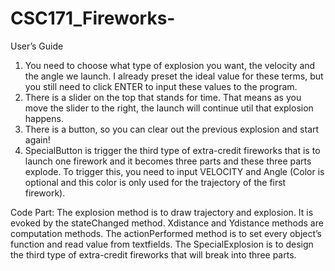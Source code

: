 # CSC171_Fireworks-
User’s Guide
1. You need to choose what type of explosion you want, the velocity and the angle we launch.
    I already preset the ideal value for these terms, but you still need to click ENTER to input these values to the program.
2. There is a slider on the top that stands for time. That means as you move the slider to the right, the launch will continue util that explosion happens.
3. There is a button, so you can clear out the previous explosion and start again!
4. SpecialButton is trigger the third type of extra-credit fireworks that is to launch one firework and it becomes three parts and these three parts explode. To trigger this, you need to input VELOCITY and Angle (Color is optional and this color is only used for the trajectory of the first firework).

Code Part:
The explosion method is to draw trajectory and explosion. It is evoked by the stateChanged method.
Xdistance and Ydistance methods are computation methods. The actionPerformed method is to set every object’s function and read value from textfields. The SpecialExplosion is to design the third type of extra-credit fireworks that will break into three parts.
